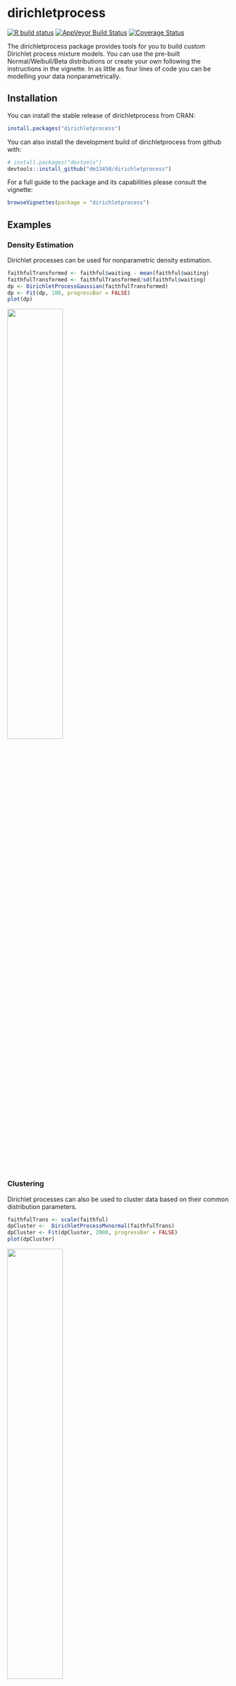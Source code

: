 
<!-- README.md is generated from README.Rmd. Please edit that file -->

# dirichletprocess

[![R build
status](https://github.com/dm13450/dirichletprocess/workflows/R-CMD-check/badge.svg)](https://github.com/dm13450/dirichletprocess/actions)
[![AppVeyor Build
Status](https://ci.appveyor.com/api/projects/status/github/dm13450/dirichletprocess?branch=master&svg=true)](https://ci.appveyor.com/project/dm13450/dirichletprocess)
[![Coverage
Status](https://codecov.io/gh/dm13450/dirichletprocess/branch/master/graph/badge.svg)](https://codecov.io/gh/dm13450/dirichletprocess)

The dirichletprocess package provides tools for you to build custom
Dirichlet process mixture models. You can use the pre-built
Normal/Weibull/Beta distributions or create your own following the
instructions in the vignette. In as little as four lines of code you can
be modelling your data nonparametrically.

## Installation

You can install the stable release of dirichletprocess from CRAN:

``` r
install.packages("dirichletprocess")
```

You can also install the development build of dirichletprocess from
github with:

``` r
# install.packages("devtools")
devtools::install_github("dm13450/dirichletprocess")
```

For a full guide to the package and its capabilities please consult the
vignette:

``` r
browseVignettes(package = "dirichletprocess")
```

## Examples

### Density Estimation

Dirichlet processes can be used for nonparametric density estimation.

``` r
faithfulTransformed <- faithful$waiting - mean(faithful$waiting)
faithfulTransformed <- faithfulTransformed/sd(faithful$waiting)
dp <- DirichletProcessGaussian(faithfulTransformed)
dp <- Fit(dp, 100, progressBar = FALSE)
plot(dp)
```

<img src=https://github.com/dm13450/dirichletprocess/raw/master/vignettes/img/density-1.png width=50% />

### Clustering

Dirichlet processes can also be used to cluster data based on their
common distribution parameters.

``` r
faithfulTrans <- scale(faithful)
dpCluster <-  DirichletProcessMvnormal(faithfulTrans)
dpCluster <- Fit(dpCluster, 2000, progressBar = FALSE)
plot(dpCluster)
```

<img src=https://github.com/dm13450/dirichletprocess/raw/master/vignettes/img/clustering-1.png width=50% />

For more detailed explanations and examples see the vignette.

### Tutorials

I’ve written a number of tutorials:

-   [Non parametric
    priors](http://dm13450.github.io/2019/02/22/Nonparametric-Prior.html)
-   [Calculating cluster
    probabilities](http://dm13450.github.io/2018/11/21/Cluster-Probabilities.html)
-   [Clustering](http://dm13450.github.io/2018/05/30/Clustering.html)
-   [Point
    processes](http://dm13450.github.io/2018/03/08/dirichletprocess-pointprocess.html)
-   [Custom
    mixtures](http://dm13450.github.io/2018/02/21/Custom-Distributions-Conjugate.html)
-   [Density
    estimation](http://dm13450.github.io/2018/02/01/Dirichlet-Density.html)
-   [Checking
    convergence](http://dm13450.github.io/2020/01/11/Dirichlet-Convergence.html)

and some case studies:

-   [State of the Market - Infinite State Hidden Markov
    Models](http://dm13450.github.io/2020/06/03/State-of-the-Market.html)
-   [Palmer Penguins and an Introduction to Dirichlet
    Processes](http://dm13450.github.io/2020/09/28/PriorToPosterior.html)
